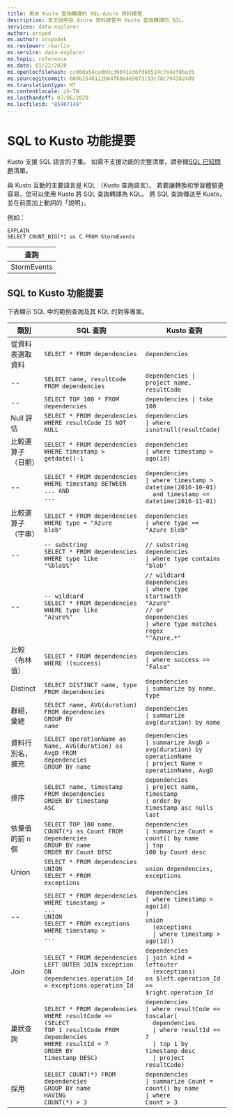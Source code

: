 ```yaml
---
title: 用來 Kusto 查詢轉譯的 SQL-Azure 資料總管
description: 本文說明在 Azure 資料總管中 Kusto 查詢轉譯的 SQL。
services: data-explorer
author: orspod
ms.author: orspodek
ms.reviewer: rkarlin
ms.service: data-explorer
ms.topic: reference
ms.date: 01/22/2020
ms.openlocfilehash: cc00da54cad69c36041e36fd60524c7e4ef0ba35
ms.sourcegitcommit: b08b1546122b64fb8e465073c93c78c7943824d9
ms.translationtype: MT
ms.contentlocale: zh-TW
ms.lasthandoff: 07/06/2020
ms.locfileid: "85967140"
---
```

# <a name="sql-to-kusto-cheat-sheet"></a>SQL to Kusto 功能提要

Kusto 支援 SQL 語言的子集。 如需不支援功能的完整清單，請參閱[SQL 已知問題](../api/tds/sqlknownissues.md)清單。

與 Kusto 互動的主要語言是 KQL （Kusto 查詢語言）。 若要讓轉換和學習體驗更容易，您可以使用 Kusto 將 SQL 查詢轉譯為 KQL。 將 SQL 查詢傳送至 Kusto，並在前面加上動詞的「說明」。

例如：

<!-- csl: https://help.kusto.windows.net:443/Samples -->
```kusto
EXPLAIN 
SELECT COUNT_BIG(*) as C FROM StormEvents 
```

|查詢|
|---|
|StormEvents<br>| 摘要 C = count （）<br>| 專案 C|

## <a name="sql-to-kusto-cheat-sheet"></a>SQL to Kusto 功能提要

下表顯示 SQL 中的範例查詢及其 KQL 的對等專案。

|類別 |SQL 查詢 |Kusto 查詢
|---|---|---
從資料表選取資料 |<code>SELECT * FROM dependencies</code> | <code>dependencies</code>
--|<code>SELECT name, resultCode FROM dependencies</code> |<code>dependencies &#124; project name, resultCode</code>
--|<code>SELECT TOP 100 * FROM dependencies</code> | <code>dependencies &#124; take 100</code>
Null 評估 |<code>SELECT * FROM dependencies<br>WHERE resultCode IS NOT NULL</code> | <code>dependencies<br>&#124; where isnotnull(resultCode)</code>
比較運算子（日期） |<code>SELECT * FROM dependencies<br>WHERE timestamp > getdate()-1</code>| <code>dependencies<br>&#124; where timestamp > ago(1d)</code>
--|<code>SELECT * FROM dependencies<br>WHERE timestamp BETWEEN ... AND ...</code> |<code>dependencies<br>&#124; where timestamp > datetime(2016-10-01)<br>&nbsp;&nbsp;and timestamp <= datetime(2016-11-01)</code>
比較運算子（字串）|<code>SELECT * FROM dependencies<br>WHERE type = "Azure blob"</code> |<code>dependencies<br>&#124; where type == "Azure blob"</code>
--|<code>-- substring<br>SELECT * FROM dependencies<br>WHERE type like "%blob%"</code> |<code>// substring<br>dependencies<br>&#124; where type contains "blob"</code>
--|<code>-- wildcard<br>SELECT * FROM dependencies<br>WHERE type like "Azure%"</code> |<code>// wildcard<br>dependencies<br>&#124; where type startswith "Azure"<br>// or<br>dependencies<br>&#124; where type matches regex "^Azure.*"</code>
比較（布林值） |<code>SELECT * FROM dependencies<br>WHERE !(success)</code> |<code>dependencies<br>&#124; where success == "False"</code>
Distinct |<code>SELECT DISTINCT name, type  FROM dependencies</code> |<code>dependencies<br>&#124; summarize by name, type</code>
群組，彙總 |<code>SELECT name, AVG(duration) FROM dependencies<br>GROUP BY name</code> |<code>dependencies<br>&#124; summarize avg(duration) by name</code>
資料行別名，擴充 |<code>SELECT operationName as Name, AVG(duration) as AvgD FROM dependencies<br>GROUP BY name</code> |<code>dependencies<br>&#124; summarize AvgD = avg(duration) by operationName<br>&#124; project Name = operationName, AvgD</code>
排序 |<code>SELECT name, timestamp FROM dependencies<br>ORDER BY timestamp ASC</code> |<code>dependencies<br>&#124; project name, timestamp<br>&#124; order by timestamp asc nulls last</code>
依量值的前 n 個 |<code>SELECT TOP 100 name, COUNT(*) as Count FROM dependencies<br>GROUP BY name<br>ORDER BY Count DESC</code> |<code>dependencies<br>&#124; summarize Count = count() by name<br>&#124; top 100 by Count desc</code>
Union |<code>SELECT * FROM dependencies<br>UNION<br>SELECT * FROM exceptions</code> |<code>union dependencies, exceptions</code>
--|<code>SELECT * FROM dependencies<br>WHERE timestamp > ...<br>UNION<br>SELECT * FROM exceptions<br>WHERE timestamp > ...</code> |<code>dependencies<br>&#124; where timestamp > ago(1d)<br>&#124; union<br>&nbsp;&nbsp;(exceptions<br>&nbsp;&nbsp;&#124; where timestamp > ago(1d))</code>
Join |<code>SELECT * FROM dependencies <br>LEFT OUTER JOIN exception<br>ON dependencies.operation_Id = exceptions.operation_Id</code> |<code>dependencies<br>&#124; join kind = leftouter<br>&nbsp;&nbsp;(exceptions)<br>on $left.operation_Id == $right.operation_Id</code>
巢狀查詢 |<code>SELECT * FROM dependencies<br>WHERE resultCode == <br>(SELECT TOP 1 resultCode FROM dependencies<br>WHERE resultId = 7<br>ORDER BY timestamp DESC)</code> |<code>dependencies<br>&#124; where resultCode == toscalar(<br>&nbsp;&nbsp;dependencies<br>&nbsp;&nbsp;&#124; where resultId == 7<br>&nbsp;&nbsp;&#124; top 1 by timestamp desc<br>&nbsp;&nbsp;&#124; project resultCode)</code>
採用 |<code>SELECT COUNT(\*) FROM dependencies<br>GROUP BY name<br>HAVING COUNT(\*) > 3</code> |<code>dependencies<br>&#124; summarize Count = count() by name<br>&#124; where Count > 3</code>|
